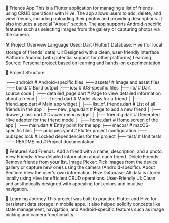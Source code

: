 👫 Friends App
This is a Flutter application for managing a list of friends using CRUD operations with Hive. The app allows users to add, delete, and view friends, including uploading their photos and providing descriptions. It also includes a special "About" section. The app supports Android-specific features such as selecting images from the gallery or capturing photos via the camera.

🛠️ Project Overview
Language Used: Dart (Flutter)
Database: Hive (for local storage of friends' data)
UI: Designed with a clean, user-friendly interface
Platform: Android (with potential support for other platforms)
Learning Source: Personal project based on learning and hands-on experimentation

📂 Project Structure

├── android/ # Android-specific files
├── assets/ # Image and asset files
├── build/ # Build output
├── ios/ # iOS-specific files
├── lib/ # Dart source code
│ ├── detailed_page.dart # Page to view detailed information about a friend
│ ├── friend.dart # Model class for a friend
│ ├── friend_app.dart # Main app widget
│ ├── list_of_friends.dart # List of all friends in the app
│ ├── new_page.dart # Page to add a new friend
│ ├── drawer_class.dart # Drawer menu widget
│ ├── friend.g.dart # Generated Hive adapter for the friend model
│ ├── home.dart # Home screen of the app
│ └── main.dart # Entry point for the app
├── macos/ # macOS-specific files
├── pubspec.yaml # Flutter project configuration
├── pubspec.lock # Locked dependencies for the project
├── test/ # Unit tests
└── README.md # Project documentation

🌟 Features
Add Friends: Add a friend with a name, description, and a photo.
View Friends: View detailed information about each friend.
Delete Friends: Remove friends from your list.
Image Picker: Pick images from the device gallery or capture new ones using the camera (Android-specific).
About Section: View the user's own information.
Hive Database: All data is stored locally using Hive for efficient CRUD operations.
User-Friendly UI: Clean and aesthetically designed with appealing font colors and intuitive navigation.

📘 Learning Journey
This project was built to practice Flutter and Hive for persistent data storage in mobile apps. It also helped solidify concepts like state management, navigation, and Android-specific features such as image picking and camera functionality.
